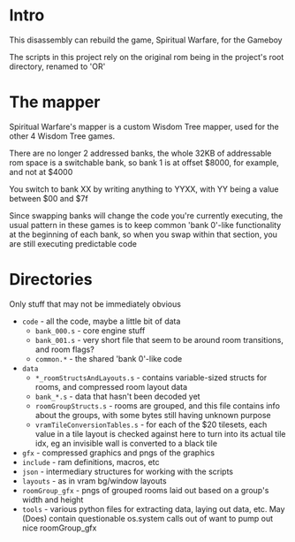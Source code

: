 # Intro
This disassembly can rebuild the game, Spiritual Warfare, for the Gameboy

The scripts in this project rely on the original rom being in the project's
root directory, renamed to 'OR'

# The mapper
Spiritual Warfare's mapper is a custom Wisdom Tree mapper, used for the other 4
Wisdom Tree games.

There are no longer 2 addressed banks, the whole 32KB of addressable rom space
is a switchable bank, so bank 1 is at offset $8000, for example, and not at $4000

You switch to bank XX by writing anything to YYXX, with YY being a value between
$00 and $7f

Since swapping banks will change the code you're currently executing, the usual
pattern in these games is to keep common 'bank 0'-like functionality at the beginning
of each bank, so when you swap within that section, you are still executing predictable code

# Directories
Only stuff that may not be immediately obvious
* `code` - all the code, maybe a little bit of data
    * `bank_000.s` - core engine stuff
    * `bank_001.s` - very short file that seem to be around room transitions,
    and room flags?
    * `common.*` - the shared 'bank 0'-like code
* `data`
    * `*_roomStructsAndLayouts.s` - contains variable-sized structs for rooms,
    and compressed room layout data
    * `bank_*.s` - data that hasn't been decoded yet
    * `roomGroupStructs.s` - rooms are grouped, and this file contains info about
    the groups, with some bytes still having unknown purpose
    * `vramTileConversionTables.s` - for each of the $20 tilesets, each value
    in a tile layout is checked against here to turn into its actual tile idx,
    eg an invisible wall is converted to a black tile
* `gfx` - compressed graphics and pngs of the graphics
* `include` - ram definitions, macros, etc
* `json` - intermediary structures for working with the scripts
* `layouts` - as in vram bg/window layouts
* `roomGroup_gfx` - pngs of grouped rooms laid out based on a group's width and height
* `tools` - various python files for extracting data, laying out data, etc.
May (Does) contain questionable os.system calls out of want to pump out nice roomGroup_gfx
